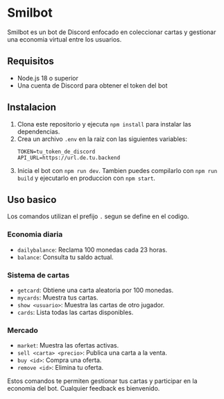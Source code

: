 # Smilbot

Smilbot es un bot de Discord enfocado en coleccionar cartas y gestionar una economia virtual entre los usuarios.

## Requisitos
- Node.js 18 o superior
- Una cuenta de Discord para obtener el token del bot

## Instalacion
1. Clona este repositorio y ejecuta `npm install` para instalar las dependencias.
2. Crea un archivo `.env` en la raiz con las siguientes variables:
   ```
   TOKEN=tu_token_de_discord
   API_URL=https://url.de.tu.backend
   ```
3. Inicia el bot con `npm run dev`. Tambien puedes compilarlo con `npm run build` y ejecutarlo en produccion con `npm start`.

## Uso basico
Los comandos utilizan el prefijo `.` segun se define en el codigo.

### Economia diaria
- `dailybalance`\: Reclama 100 monedas cada 23 horas.
- `balance`\: Consulta tu saldo actual.

### Sistema de cartas
- `getcard`\: Obtiene una carta aleatoria por 100 monedas.
- `mycards`\: Muestra tus cartas.
- `show <usuario>`\: Muestra las cartas de otro jugador.
- `cards`\: Lista todas las cartas disponibles.

### Mercado
- `market`\: Muestra las ofertas activas.
- `sell <carta> <precio>`\: Publica una carta a la venta.
- `buy <id>`\: Compra una oferta.
- `remove <id>`\: Elimina tu oferta.

Estos comandos te permiten gestionar tus cartas y participar en la economia del bot. Cualquier feedback es bienvenido.